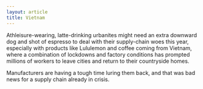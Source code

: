 ```yaml
---
layout: article
title: Vietnam
---
```

Athleisure-wearing, latte-drinking urbanites might need an extra downward dog and shot of espresso to deal with their supply-chain woes this year, especially with products like Lululemon and coffee coming from Vietnam, where a combination of lockdowns and factory conditions has prompted millions of workers to leave cities and return to their countryside homes.

Manufacturers are having a tough time luring them back, and that was bad news for a supply chain already in crisis.